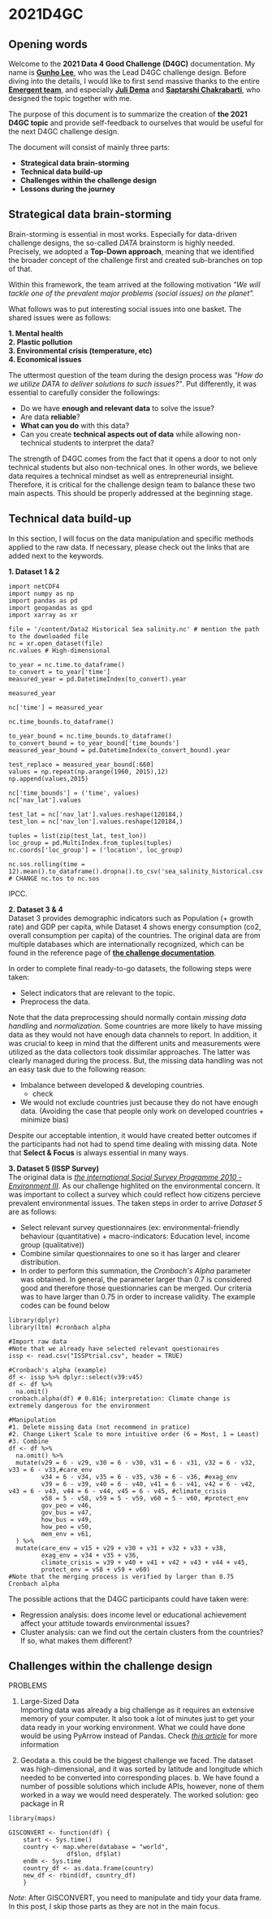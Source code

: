 # 2021D4GC

## Opening words
Welcome to the **2021 Data 4 Good Challenge (D4GC)** documentation. My name is **[Gunho Lee](https://www.linkedin.com/in/gunho-lee/)**, who was the Lead D4GC challenge design. Before diving into the details, I would like to first send massive thanks to the entire **[Emergent team](https://www.linkedin.com/company/emergent-leuven)**, and especially **[Juli Dema](https://www.linkedin.com/in/julidema/)** and **[Saptarshi Chakrabarti](https://www.linkedin.com/in/csap96/)**, who designed the topic together with me.

The purpose of this document is to summarize the creation of **the 2021 D4GC topic** and provide self-feedback to ourselves that would be useful for the next D4GC challenge design.

The document will consist of mainly three parts:
- **Strategical data brain-storming**
- **Technical data build-up**
- **Challenges within the challenge design**
- **Lessons during the journey**

## Strategical data brain-storming
Brain-storming is essential in most works. Especially for data-driven challenge designs, the so-called *DATA* brainstorm is highly needed. Precisely, we adopted a **Top-Down approach**, meaning that we identified the broader concept of the challenge first and created sub-branches on top of that.

Within this framework, the team arrived at the following motivation *"We will tackle one of the prevalent major problems (social issues) on the planet".*

What follows was to put interesting social issues into one basket. The shared issues were as follows:  

**1. Mental health**  
**2. Plastic pollution**  
**3. Environmental crisis (temperature, etc)**  
**4. Economical issues**

The uttermost question of the team during the design process was *"How do we utilize DATA to deliver solutions to such issues?"*. Put differently, it was essential to carefully consider the followings:  
- Do we have **enough and relevant data** to solve the issue?
- Are data **reliable**?
- **What can you do** with this data?
- Can you create **technical aspects out of data** while allowing non-technical students to interpret the data?

The strength of D4GC comes from the fact that it opens a door to not only technical students but also non-technical ones. In other words, we believe data requires a technical mindset as well as entrepreneurial insight. Therefore, it is critical for the challenge design team to balance these two main aspects. This should be properly addressed at the beginning stage.

## Technical data build-up
In this section, I will focus on the data manipulation and specific methods applied to the raw data. If necessary, please check out the links that are added next to the keywords.

**1. Dataset 1 & 2**  
```
import netCDF4
import numpy as np
import pandas as pd
import geopandas as gpd
import xarray as xr

file = '/content/Data2 Historical Sea salinity.nc' # mention the path to the downloaded file
nc = xr.open_dataset(file)
nc.values # High-dimensional

to_year = nc.time.to_dataframe()
to_convert = to_year['time']
measured_year = pd.DatetimeIndex(to_convert).year

measured_year

nc['time'] = measured_year

nc.time_bounds.to_dataframe()

to_year_bound = nc.time_bounds.to_dataframe()
to_convert_bound = to_year_bound['time_bounds']
measured_year_bound = pd.DatetimeIndex(to_convert_bound).year

test_replace = measured_year_bound[:660]
values = np.repeat(np.arange(1960, 2015),12)
np.append(values,2015)

nc['time_bounds'] = ('time', values)
nc['nav_lat'].values

test_lat = nc['nav_lat'].values.reshape(120184,)
test_lon = nc['nav_lon'].values.reshape(120184,)

tuples = list(zip(test_lat, test_lon))
loc_group = pd.MultiIndex.from_tuples(tuples)
nc.coords['loc_group'] = ('location', loc_group)

nc.sos.rolling(time = 12).mean().to_dataframe().dropna().to_csv('sea_salinity_historical.csv') # CHANGE nc.tos to nc.sos
```


IPCC. 

**2. Dataset 3 & 4**  
Dataset 3 provides demographic indicators such as Population (+ growth rate) and GDP per capita, while Dataset 4 shows energy consumption (co2, overall consumption per capita) of the countries. The original data are from multiple databases which are internationally recognized, which can be found in the reference page of **[the challenge documentation](https://github.com/nopps07/2021D4GC/blob/main/2021%20D4GC%20Challenge%20Documentation.pdf)**.  

In order to complete final ready-to-go datasets, the following steps were taken:  
  - Select indicators that are relevant to the topic.
  - Preprocess the data.

Note that the data preprocessing should normally contain *missing data handling* and *normalization*. Some countries are more likely to have missing data as they would not have enough data channels to report. In addition, it was crucial to keep in mind that the different units and measurements were utilized as the data collectors took dissimilar approaches. The latter was clearly managed during the process. But, the missing data handling was not an easy task due to the following reason:
  - Imbalance between developed & developing countries.
  	- check
  - We would not exclude countries just because they do not have enough data. (Avoiding the case that people only work on developed countries + minimize bias)  
 
Despite our acceptable intention, it would have created better outcomes if the participants had not had to spend time dealing with missing data. Note that **Select & Focus** is always essential in many ways.

**3. Dataset 5 (ISSP Survey)**  
The original data is *[the international Social Survey Programme 2010 - Environment III](http://www.issp.org/menu-top/home/)*. As our challenge highlited on the environmental concern. It was important to collect a survey which could reflect how citizens percieve prevalent environmental issues. The taken steps in order to arrive *Dataset 5* are as follows:  
  - Select relevant survey questionnaires (ex: environmental-friendly behaviour (quantitative) + macro-indicators: Education level, income group (qualitative))  
  - Combine similar questionnaires to one so it has larger and clearer distribution.  
  - In order to perform this summation, the *Cronbach's Alpha* parameter was obtained. In general, the parameter larger than 0.7 is considered good and therefore those questionnaries can be merged. Our criteria was to have larger than 0.75 in order to increase validity. The example codes can be found below  
```
library(dplyr)
library(ltm) #cronbach alpha

#Import raw data
#Note that we already have selected relevant questionaires
issp <- read.csv("ISSPtrial.csv", header = TRUE)

#Cronbach's alpha (example)
df <- issp %>% dplyr::select(v39:v45)
df <- df %>% 
  na.omit()
cronbach.alpha(df) # 0.816; interpretation: Climate change is extremely dangerous for the environment

#Manipulation
#1. Delete missing data (not recommend in pratice)
#2. Change Likert Scale to more intuitive order (6 = Most, 1 = Least)
#3. Combine 
df <- df %>%
  na.omit() %>%
  mutate(v29 = 6 - v29, v30 = 6 - v30, v31 = 6 - v31, v32 = 6 - v32, v33 = 6 - v33,#care_env
         v34 = 6 - v34, v35 = 6 - v35, v36 = 6 - v36, #exag_env
         v39 = 6 - v39, v40 = 6 - v40, v41 = 6 - v41, v42 = 6 - v42, v43 = 6 - v43, v44 = 6 - v44, v45 = 6 - v45, #climate_crisis
         v58 = 5 - v58, v59 = 5 - v59, v60 = 5 - v60, #protect_env
         gov_peo = v46,
         gov_bus = v47,
         how_bus = v49,
         how_peo = v50,
         mem_env = v61,
  ) %>%
  mutate(care_env = v15 + v29 + v30 + v31 + v32 + v33 + v38,
         exag_env = v34 + v35 + v36,
         climate_crisis = v39 + v40 + v41 + v42 + v43 + v44 + v45,
         protect_env = v58 + v59 + v60)
#Note that the merging process is verified by larger than 0.75 Cronbach alpha
```

The possible actions that the D4GC participants could have taken were:  
  - Regression analysis: does income level or educational achievement affect your attitude towards environmental issues?
  - Cluster analysis: can we find out the certain clusters from the countries? If so, what makes them different?

## Challenges within the challenge design
PROBLEMS  
1. Large-Sized Data  
Importing data was already a big challenge as it requires an extensive memory of your computer. It also took a lot of minutes just to get your data ready in your working environment. What we could have done would be using PyArrow instead of Pandas. Check *[this article](https://medium.com/towards-data-science/stop-using-pandas-to-read-write-data-this-alternative-is-7-times-faster-893301633475)* for more information 
		
2. Geodata
a. this could be the biggest challenge we faced. The dataset was high-dimensional, and it was sorted by latitude and longitude which needed to be converted into corresponding places. 
b. We have found a number of possible solutions which include APIs, however, none of them worked in a way we would need desperately.
The worked solution: geo package in R 

```
library(maps)

GISCONVERT <- function(df) {
  	start <- Sys.time()
  	country <- map.where(database = "world",
            	df$lon, df$lat)
  	endm <- Sys.time
  	country_df <- as.data.frame(country)
  	new_df <- rbind(df, country_df)
	}
```
*Note*: After GISCONVERT, you need to manipulate and tidy your data frame. In this post, I skip those parts as they are not in the main focus.
